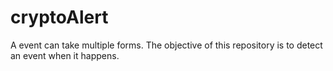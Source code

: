 # cryptoAlert
A event can take multiple forms. The objective of this repository is to detect an event when it happens.

